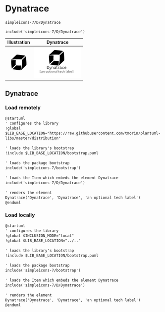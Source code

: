 # Dynatrace


```text
simpleicons-7/D/Dynatrace
```

```text
include('simpleicons-7/D/Dynatrace')
```



| Illustration | Dynatrace |
| :---: | :---: |
| ![illustration for Illustration](../../simpleicons-7/D/Dynatrace.png) | ![illustration for Dynatrace](../../simpleicons-7/D/Dynatrace.Local.png) |




## Dynatrace

### Load remotely
```plantuml
@startuml
' configures the library
!global $LIB_BASE_LOCATION="https://raw.githubusercontent.com/tmorin/plantuml-libs/master/distribution"

' loads the library's bootstrap
!include $LIB_BASE_LOCATION/bootstrap.puml

' loads the package bootstrap
include('simpleicons-7/bootstrap')

' loads the Item which embeds the element Dynatrace
include('simpleicons-7/D/Dynatrace')

' renders the element
Dynatrace('Dynatrace', 'Dynatrace', 'an optional tech label')
@enduml
```

### Load locally
```plantuml
@startuml
' configures the library
!global $INCLUSION_MODE="local"
!global $LIB_BASE_LOCATION="../.."

' loads the library's bootstrap
!include $LIB_BASE_LOCATION/bootstrap.puml

' loads the package bootstrap
include('simpleicons-7/bootstrap')

' loads the Item which embeds the element Dynatrace
include('simpleicons-7/D/Dynatrace')

' renders the element
Dynatrace('Dynatrace', 'Dynatrace', 'an optional tech label')
@enduml
```

